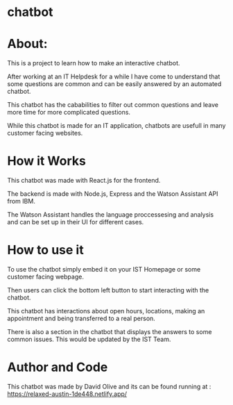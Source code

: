# chatbot

# About:
This is a project to learn how to make an interactive chatbot.

After working at an IT Helpdesk for a while I have come to understand that some questions are common and can be easily answered by an automated chatbot.

This chatbot has the cababilities to filter out common questions and leave more time for more complicated questions.

While this chatbot is made for an IT application, chatbots are usefull in many customer facing websites.

# How it Works
This chatbot was made with React.js for the frontend.

The backend is made with Node.js, Express and the Watson Assistant API from IBM.

The Watson Assistant handles the language proccessesing and analysis and can be set up in their UI for different cases.

# How to use it
To use the chatbot simply embed it on your IST Homepage or some customer facing webpage.

Then users can click the bottom left button to start interacting with the chatbot.

This chatbot has interactions about open hours, locations, making an appointment and being transferred to a real person.

There is also a section in the chatbot that displays the answers to some common issues. This would be updated by the IST Team.

# Author and Code
This chatbot was made by David Olive and its can be found running at : https://relaxed-austin-1de448.netlify.app/
